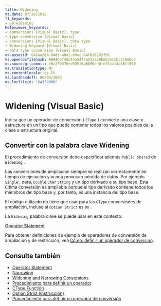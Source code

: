 ```yaml
---
title: Widening
ms.date: 07/20/2015
f1_keywords:
- vb.widening
helpviewer_keywords:
- conversions [Visual Basic], type
- type conversion [Visual Basic]
- conversions [Visual Basic], data type
- Widening keyword [Visual Basic]
- data type conversion [Visual Basic]
ms.assetid: 646ae263-94d3-40a2-b0cc-64f619292f56
ms.openlocfilehash: 69040bf48b44a54f7a231738b88db1cbc716ebb3
ms.sourcegitcommit: f8c270376ed905f6a8896ce0fe25b4f4b38ff498
ms.translationtype: MT
ms.contentlocale: es-ES
ms.lasthandoff: 06/04/2020
ms.locfileid: "84359908"
---
```

# <a name="widening-visual-basic"></a>Widening (Visual Basic)
Indica que un operador de conversión ( `CType` ) convierte una clase o estructura en un tipo que puede contener todos los valores posibles de la clase o estructura original.  
  
## <a name="converting-with-the-widening-keyword"></a>Convertir con la palabra clave Widening  
 El procedimiento de conversión debe especificar además `Public Shared` de `Widening` .  
  
 Las conversiones de ampliación siempre se realizan correctamente en tiempo de ejecución y nunca provocan pérdida de datos. Por ejemplo `Single` , para, `Double` `Char` `String` y un tipo derivado a su tipo base. Esta última conversión es ampliable porque el tipo derivado contiene todos los miembros del tipo base y, por tanto, es una instancia del tipo base.  
  
 El código utilizado no tiene que usar para las `CType` conversiones de ampliación, incluso si `Option Strict` es `On` .  
  
 La `Widening` palabra clave se puede usar en este contexto:  
  
 [Operator Statement](../statements/operator-statement.md)  
  
 Para obtener definiciones de ejemplo de operadores de conversión de ampliación y de restricción, vea [Cómo: definir un operador de conversión](../../programming-guide/language-features/procedures/how-to-define-a-conversion-operator.md).  
  
## <a name="see-also"></a>Consulte también

- [Operator Statement](../statements/operator-statement.md)
- [Narrowing](narrowing.md)
- [Widening and Narrowing Conversions](../../programming-guide/language-features/data-types/widening-and-narrowing-conversions.md)
- [Procedimiento para definir un operador](../../programming-guide/language-features/procedures/how-to-define-an-operator.md)
- [CType Function](../functions/ctype-function.md)
- [Option Strict (instrucción)](../statements/option-strict-statement.md)
- [Procedimiento para definir un operador de conversión](../../programming-guide/language-features/procedures/how-to-define-a-conversion-operator.md)

